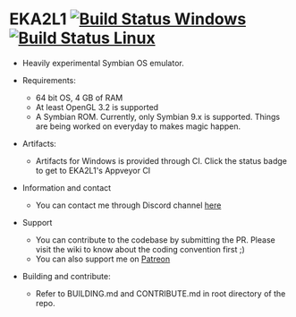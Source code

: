 # EKA2L1 [![Build Status Windows](https://ci.appveyor.com/api/projects/status/hnm73527hkrfrffm/branch/master?svg=true)](https://ci.appveyor.com/project/bentokun/eka2l1-mjiuq)[![Build Status Linux](https://travis-ci.org/EKA2L1/EKA2L1.svg?branch=master)](https://travis-ci.org/EKA2L1/EKA2L1)
- Heavily experimental Symbian OS emulator.

- Requirements:
    * 64 bit OS, 4 GB of RAM
    * At least OpenGL 3.2 is supported
    * A Symbian ROM. Currently, only Symbian 9.x is supported. Things are being worked on everyday to makes magic happen.

- Artifacts:
    * Artifacts for Windows is provided through CI. Click the status badge to get to EKA2L1's Appveyor CI
    
- Information and contact
    * You can contact me through Discord channel [here](https://discord.gg/5Bm5SJ9)
    
- Support
    * You can contribute to the codebase by submitting the PR. Please visit the wiki to know about the coding convention first ;)
    * You can also support me on [Patreon](https://www.patreon.com/fewdspuck)

- Building and contribute:
   * Refer to BUILDING.md and CONTRIBUTE.md in root directory of the repo.
